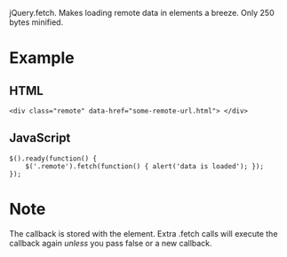 jQuery.fetch. Makes loading remote data in elements a breeze. Only 250 bytes minified.

Example
=======
HTML
----
    <div class="remote" data-href="some-remote-url.html"> </div>

JavaScript
----------
    $().ready(function() { 
        $('.remote').fetch(function() { alert('data is loaded'); });
    });

Note
====
The callback is stored with the element. Extra .fetch calls will execute the callback again *unless* you pass false or a new callback.
